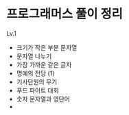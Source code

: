 # 프로그래머스 풀이 정리

Lv.1
- 크기가 작은 부분 문자열
- 문자열 나누기
- 가장 가까운 같은 글자
- 명예의 전당 (1)
- 기사단원의 무기
- 푸드 파이트 대회
- 숫자 문자열과 영단어
- 
